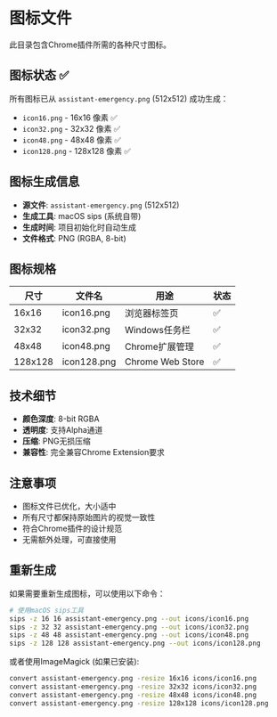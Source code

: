 # 图标文件

此目录包含Chrome插件所需的各种尺寸图标。

## 图标状态 ✅

所有图标已从 `assistant-emergency.png` (512x512) 成功生成：

- `icon16.png` - 16x16 像素 ✅
- `icon32.png` - 32x32 像素 ✅  
- `icon48.png` - 48x48 像素 ✅
- `icon128.png` - 128x128 像素 ✅

## 图标生成信息

- **源文件**: `assistant-emergency.png` (512x512)
- **生成工具**: macOS sips (系统自带)
- **生成时间**: 项目初始化时自动生成
- **文件格式**: PNG (RGBA, 8-bit)

## 图标规格

| 尺寸 | 文件名 | 用途 | 状态 |
|------|--------|------|------|
| 16x16 | icon16.png | 浏览器标签页 | ✅ |
| 32x32 | icon32.png | Windows任务栏 | ✅ |
| 48x48 | icon48.png | Chrome扩展管理 | ✅ |
| 128x128 | icon128.png | Chrome Web Store | ✅ |

## 技术细节

- **颜色深度**: 8-bit RGBA
- **透明度**: 支持Alpha通道
- **压缩**: PNG无损压缩
- **兼容性**: 完全兼容Chrome Extension要求

## 注意事项

- 图标文件已优化，大小适中
- 所有尺寸都保持原始图片的视觉一致性
- 符合Chrome插件的设计规范
- 无需额外处理，可直接使用

## 重新生成

如果需要重新生成图标，可以使用以下命令：

```bash
# 使用macOS sips工具
sips -z 16 16 assistant-emergency.png --out icons/icon16.png
sips -z 32 32 assistant-emergency.png --out icons/icon32.png
sips -z 48 48 assistant-emergency.png --out icons/icon48.png
sips -z 128 128 assistant-emergency.png --out icons/icon128.png
```

或者使用ImageMagick (如果已安装):

```bash
convert assistant-emergency.png -resize 16x16 icons/icon16.png
convert assistant-emergency.png -resize 32x32 icons/icon32.png
convert assistant-emergency.png -resize 48x48 icons/icon48.png
convert assistant-emergency.png -resize 128x128 icons/icon128.png
```
